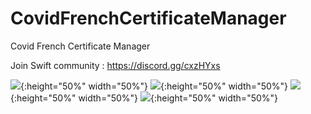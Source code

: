 # CovidFrenchCertificateManager
Covid French Certificate Manager

Join Swift community : https://discord.gg/cxzHYxs

![](Screen/main1.png){:height="50%" width="50%"}
![](Screen/scan.png){:height="50%" width="50%"}
![](Screen/gen.png){:height="50%" width="50%"}
![](Screen/gen2.png){:height="50%" width="50%"}
